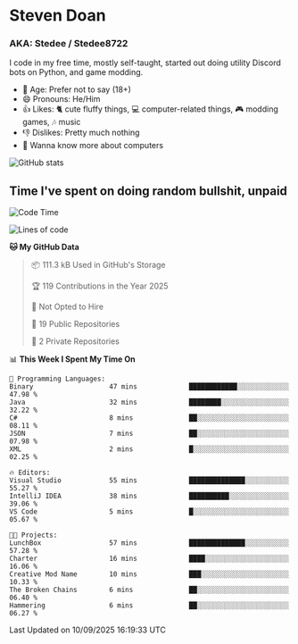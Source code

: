 # Steven Doan
### AKA: Stedee / Stedee8722
I code in my free time, mostly self-taught, started out doing utility Discord bots on Python, and game modding.

- 🤔 Age: Prefer not to say (18+)
- 😄 Pronouns: He/Him
- 👍 Likes: 🐈 cute fluffy things, 💻 computer-related things, 🎮 modding games, 🎶 music
- 👎 Dislikes: Pretty much nothing
- 🥹 Wanna know more about computers

![GitHub stats](https://github-readme-stats-iota-mocha-40.vercel.app/api?username=Stedee8722&show=prs_merged,prs_merged_percentage&show_icons=true&theme=transparent)

## Time I've spent on doing random bullshit, unpaid
<!--START_SECTION:Time I've spent on doing random bullshit, unpaid-->
![Code Time](http://img.shields.io/badge/Code%20Time-324%20hrs%2043%20mins-blue)

![Lines of code](https://img.shields.io/badge/From%20Hello%20World%20I%27ve%20Written-87.2%20thousand%20lines%20of%20code-blue)

**🐱 My GitHub Data** 

> 📦 111.3 kB Used in GitHub's Storage 
 > 
> 🏆 119 Contributions in the Year 2025
 > 
> 🚫 Not Opted to Hire
 > 
> 📜 19 Public Repositories 
 > 
> 🔑 2 Private Repositories 
 > 
📊 **This Week I Spent My Time On** 

```text
💬 Programming Languages: 
Binary                   47 mins             ████████████░░░░░░░░░░░░░   47.98 % 
Java                     32 mins             ████████░░░░░░░░░░░░░░░░░   32.22 % 
C#                       8 mins              ██░░░░░░░░░░░░░░░░░░░░░░░   08.11 % 
JSON                     7 mins              ██░░░░░░░░░░░░░░░░░░░░░░░   07.98 % 
XML                      2 mins              █░░░░░░░░░░░░░░░░░░░░░░░░   02.25 % 

🔥 Editors: 
Visual Studio            55 mins             ██████████████░░░░░░░░░░░   55.27 % 
IntelliJ IDEA            38 mins             ██████████░░░░░░░░░░░░░░░   39.06 % 
VS Code                  5 mins              █░░░░░░░░░░░░░░░░░░░░░░░░   05.67 % 

🐱‍💻 Projects: 
LunchBox                 57 mins             ██████████████░░░░░░░░░░░   57.28 % 
Charter                  16 mins             ████░░░░░░░░░░░░░░░░░░░░░   16.06 % 
Creative Mod Name        10 mins             ███░░░░░░░░░░░░░░░░░░░░░░   10.33 % 
The Broken Chains        6 mins              ██░░░░░░░░░░░░░░░░░░░░░░░   06.40 % 
Hammering                6 mins              ██░░░░░░░░░░░░░░░░░░░░░░░   06.27 % 
```


 Last Updated on 10/09/2025 16:19:33 UTC
<!--END_SECTION:Time I've spent on doing random bullshit, unpaid-->
